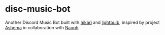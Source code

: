 # disc-music-bot

Another Discord Music Bot built with [hikari](https://www.hikari-py.dev/) and [lightbulb](https://hikari-lightbulb.readthedocs.io/en/latest/), inspired by project [Ashema](https://github.com/nauqh/Ashema) in collaboration with [Nauqh](https://github.com/nauqh)